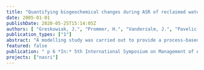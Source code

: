 ```yaml
---
title: "Quantifying biogeochemical changes during ASR of reclaimed water at Bolivar, South Australia"
date: 2005-01-01
publishDate: 2020-05-25T15:14:05Z
authors: [ "Greskowiak, J.", "Prommer, H.", "Vanderzalm, J.", "Pavelic, P.", "Dillon, P." ]
publication_types: ["1"]
abstract: "A modelling study was carried out to provide a process-based quantitative interpretation of the biogeochemical changes that were observed during an ASR experiment in which reclaimed water was injected into a limestone aquifer at a field-site near Bolivar, South Australia. A site-specific conceptual model for the interacting hydrodynamic and biogeochemical processes that occur during reclaimed water ASR was developed and incorporated into an existing reactive multi-component transport model. The major reactive processes considered in the model were microbially mediated redox reactions, driven by the mineralisation of organic carbon, mineral precipitation/ dissolution and ion exchange. The study showed that the geochemical changes observed in the vicinity of the ASR well could only be adequately described by a model that explicitly considers microbial growth and decay processes, while an alternative, simpler model formulation based on the assumption of steady state biomass concentration failed to reproduce the observed hydrochemical changes. However, both, the simpler and the more complex model approach were able to reproduce the geochemical changes further away from the injection/extraction well. These changes were  interpretated as a  result of the combined effect of ion exchange, calcite dissolution and mineralisation of dissolved organic carbon."
featured: false
publication: " p 6 *In:* 5th International Symposium on Management of Aquifer Recharge / IHP-VI, Series on Groundwater. Berlin. 11.-16.6.2005"
projects: ["nasri"]
---
```


